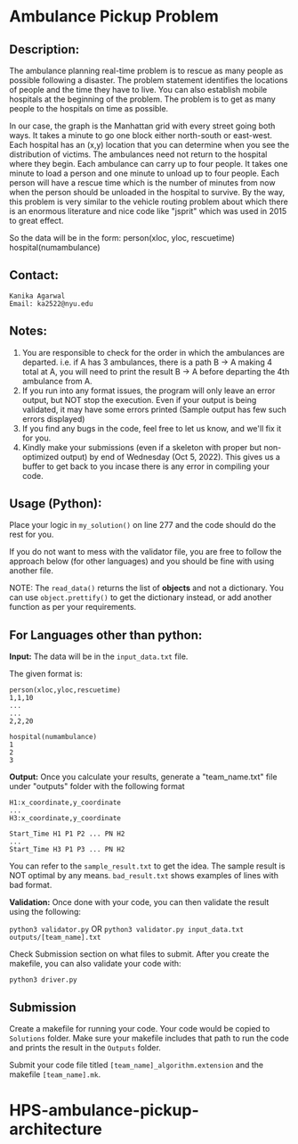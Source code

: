 
# Ambulance Pickup Problem

## Description:

The ambulance planning real-time problem is to rescue as many people as possible following a disaster. The problem statement identifies the locations of people and the time they have to live. You can also establish mobile hospitals at the beginning of the problem. The problem is to get as many people to the hospitals on time as possible.

In our case, the graph is the Manhattan grid with every street going both ways. It takes a minute to go one block either north-south or east-west. Each hospital has an (x,y) location that you can determine when you see the distribution of victims. The ambulances need not return to the hospital where they begin. Each ambulance can carry up to four people. It takes one minute to load a person and one minute to unload up to four people. Each person will have a rescue time which is the number of minutes from now when the person should be unloaded in the hospital to survive. By the way, this problem is very similar to the vehicle routing problem about which there is an enormous literature and nice code like "jsprit" which was used in 2015 to great effect.

So the data will be in the form:
person(xloc, yloc, rescuetime)
hospital(numambulance)

## Contact:

```angular2html
Kanika Agarwal
Email: ka2522@nyu.edu
```

## Notes:

   1. You are responsible to check for the order in which the ambulances are departed. 
i.e. if A has 3 ambulances, there is a path B -> A making 4 total at A, 
you will need to print the result B -> A before departing the 4th ambulance from A.
   2. If you run into any format issues, the program will only leave an error output, but NOT stop the execution.
Even if your output is being validated, it may have some errors printed (Sample output has few such errors displayed)
   3. If you find any bugs in the code, feel free to let us know, and we'll fix it for you.
   4. Kindly make your submissions (even if a skeleton with proper but non-optimized output) by end of Wednesday (Oct 5, 2022). 
This gives us a buffer to get back to you incase there is any error in compiling your code.

## Usage (Python):

Place your logic in `my_solution()` on line 277 and the code should do the rest for you.

If you do not want to mess with the validator file, you are free to follow the approach below (for other languages)
and you should be fine with using another file.

NOTE: The `read_data()` returns the list of **objects** and not a dictionary. 
You can use `object.prettify()` to get the dictionary instead, or add another function as per your requirements.

## For Languages other than python:

**Input:** The data will be in the `input_data.txt` file.

The given format is:

```angular2html
person(xloc,yloc,rescuetime)
1,1,10
...
...
2,2,20

hospital(numambulance)
1
2
3
```

**Output:** Once you calculate your results, generate a "team_name.txt" file under "outputs" folder with the following format

```angular2html
H1:x_coordinate,y_coordinate
...
H3:x_coordinate,y_coordinate

Start_Time H1 P1 P2 ... PN H2  
...
Start_Time H3 P1 P3 ... PN H2
```
You can refer to the `sample_result.txt` to get the idea. The sample result is NOT optimal by any means. `bad_result.txt` shows examples of lines with bad format. 

**Validation:** Once done with your code, you can then validate the result using the following:

`python3 validator.py`
         OR
`python3 validator.py input_data.txt outputs/[team_name].txt`

Check Submission section on what files to submit. After you create the makefile, you can also validate your code with:

`python3 driver.py`


## Submission

Create a makefile for running your code. Your code would be copied to `Solutions` folder. Make sure your makefile includes that path to run the code and prints the result in the `Outputs` folder.

Submit your code file titled `[team_name]_algorithm.extension` and the makefile `[team_name].mk`.
# HPS-ambulance-pickup-architecture
